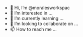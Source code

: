 - 👋 Hi, I’m @moralesworkspac
- 👀 I’m interested in ...
- 🌱 I’m currently learning ...
- 💞️ I’m looking to collaborate on ...
- 📫 How to reach me ...

<!---
moralesworkspac/moralesworkspac is a ✨ special ✨ repository because its `README.md` (this file) appears on your GitHub profile.
You can click the Preview link to take a look at your changes.
--->
